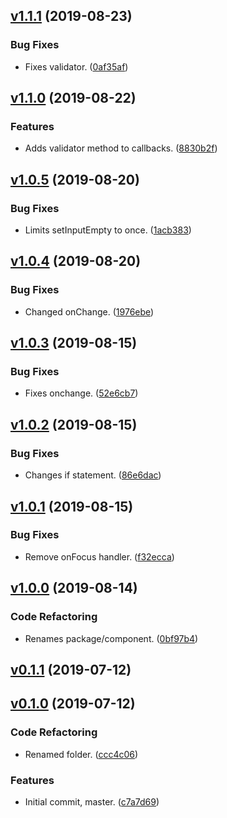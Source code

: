<a name="v1.1.1"></a>
## [v1.1.1](https://github.com/alexseitsinger/react-simple-input/compare/v1.1.0...v1.1.1) (2019-08-23)

### Bug Fixes
- Fixes validator. ([0af35af](https://github.com/alexseitsinger/react-simple-input/commit/0af35af5f9d37f543c4b0e6c06cb2d13bae629cb))


<a name="v1.1.0"></a>
## [v1.1.0](https://github.com/alexseitsinger/react-simple-input/compare/v1.0.5...v1.1.0) (2019-08-22)

### Features
- Adds validator method to callbacks. ([8830b2f](https://github.com/alexseitsinger/react-simple-input/commit/8830b2fb597fe47075a6bf3632deeb5c54bb6135))


<a name="v1.0.5"></a>
## [v1.0.5](https://github.com/alexseitsinger/react-simple-input/compare/v1.0.4...v1.0.5) (2019-08-20)

### Bug Fixes
- Limits setInputEmpty to once. ([1acb383](https://github.com/alexseitsinger/react-simple-input/commit/1acb38365e5a0abb5b59597736f85a34cf7fcaee))


<a name="v1.0.4"></a>
## [v1.0.4](https://github.com/alexseitsinger/react-simple-input/compare/v1.0.3...v1.0.4) (2019-08-20)

### Bug Fixes
- Changed onChange. ([1976ebe](https://github.com/alexseitsinger/react-simple-input/commit/1976ebe8ecf1520a98e4ebea85918a724769a5ad))


<a name="v1.0.3"></a>
## [v1.0.3](https://github.com/alexseitsinger/react-simple-input/compare/v1.0.2...v1.0.3) (2019-08-15)

### Bug Fixes
- Fixes onchange. ([52e6cb7](https://github.com/alexseitsinger/react-simple-input/commit/52e6cb71110ea96d6b82fccc8e8f5cede9003aa9))


<a name="v1.0.2"></a>
## [v1.0.2](https://github.com/alexseitsinger/react-simple-input/compare/v1.0.1...v1.0.2) (2019-08-15)

### Bug Fixes
- Changes if statement. ([86e6dac](https://github.com/alexseitsinger/react-simple-input/commit/86e6dacdd10eca4f9950d9fecb1d22744f83032f))


<a name="v1.0.1"></a>
## [v1.0.1](https://github.com/alexseitsinger/react-simple-input/compare/v1.0.0...v1.0.1) (2019-08-15)

### Bug Fixes
- Remove onFocus handler. ([f32ecca](https://github.com/alexseitsinger/react-simple-input/commit/f32ecca18d88aa1ec86ed29d61db6b9b66b909c6))


<a name="v1.0.0"></a>
## [v1.0.0](https://github.com/alexseitsinger/react-simple-input/compare/v0.1.1...v1.0.0) (2019-08-14)

### Code Refactoring
- Renames package/component. ([0bf97b4](https://github.com/alexseitsinger/react-simple-input/commit/0bf97b41bff604207c6fc1d822d32e4981cdeb9e))


<a name="v0.1.1"></a>
## [v0.1.1](https://github.com/alexseitsinger/react-simple-input/compare/v0.1.0...v0.1.1) (2019-07-12)


<a name="v0.1.0"></a>
## [v0.1.0](https://github.com/alexseitsinger/react-simple-input/compare/070de5e9d5f05b1eb9449a6daec2c4a92e780c6d...v0.1.0) (2019-07-12)

### Code Refactoring
- Renamed folder. ([ccc4c06](https://github.com/alexseitsinger/react-simple-input/commit/ccc4c06a06b41bbfb06cd48fe0d8e0f57ee47a4e))

### Features
- Initial commit, master. ([c7a7d69](https://github.com/alexseitsinger/react-simple-input/commit/c7a7d69b404fbf3f37923605eff9b2fd79ff8f70))



